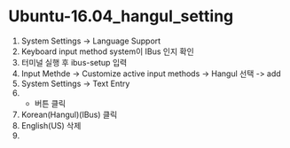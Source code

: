 # Ubuntu-16.04_hangul_setting

1. System Settings -> Language Support
2. Keyboard input method system이 IBus 인지 확인
3. 터미널 실행 후 ibus-setup 입력
4. Input Methde -> Customize active input methods -> Hangul 선택 -> add
5. System Settings -> Text Entry
6. + 버튼 클릭 
7. Korean(Hangul)(IBus) 클릭
8. English(US) 삭제
9. 
